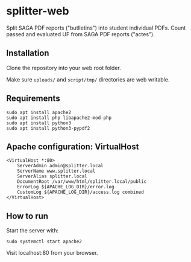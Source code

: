 # splitter-web
Split SAGA PDF reports ("butlletins") into student individual PDFs. Count passed and evaluated UF from SAGA PDF reports ("actes").

## Installation
Clone the repository into your web root folder.

Make sure `uploads/` and `script/tmp/` directories are web writable.

## Requirements
```
sudo apt install apache2
sudo apt install php libapache2-mod-php
sudo apt install python3
sudo apt install python3-pypdf2	
```

## Apache configuration: VirtualHost
```
<VirtualHost *:80>
	ServerAdmin admin@splitter.local
	ServerName www.splitter.local
	ServerAlias splitter.local
	DocumentRoot /var/www/html/splitter.local/public
	ErrorLog ${APACHE_LOG_DIR}/error.log
	CustomLog ${APACHE_LOG_DIR}/access.log combined
</VirtualHost>
```

## How to run
Start the server with:

`sudo systemctl start apache2`


Visit localhost:80 from your browser.
